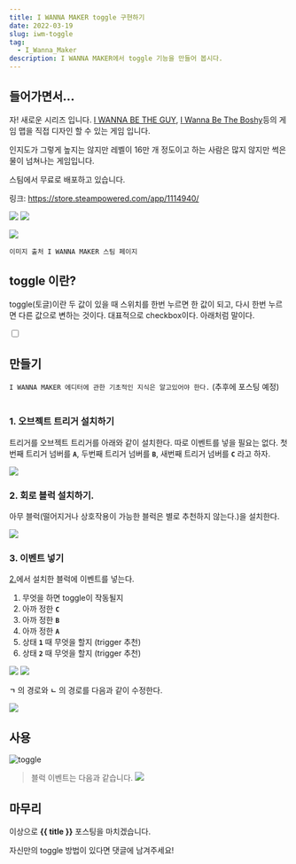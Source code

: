 ```yaml
---
title: I WANNA MAKER toggle 구현하기
date: 2022-03-19
slug: iwm-toggle
tag:
  - I_Wanna_Maker
description: I WANNA MAKER에서 toggle 기능을 만들어 봅시다.
---
```


## 들어가면서...

자! 새로운 시리즈 입니다. [I WANNA BE THE GUY](https://iwbtg.kayin.moe/index.html), [I Wanna Be The Boshy](https://namu.wiki/w/I%20Wanna%20Be%20The%20Boshy)등의 게임 맵을 직접 디자인 할 수 있는 게임 입니다.

인지도가 그렇게 높지는 않지만 레벨이 16만 개 정도이고 하는 사람은 많지 않지만 썩은물이 넘쳐나는 게임입니다.

스팀에서 무료로 배포하고 있습니다.

링크: <https://store.steampowered.com/app/1114940/>

![](https://cdn.akamai.steamstatic.com/steam/apps/1114940/ss_06cb37111347d86d9a3b04e20c373eaa2249d6a6.600x338.jpg?t=1644805039)
![](https://cdn.akamai.steamstatic.com/steam/apps/1114940/ss_1994e2b8938e00a0128aa69aa4bafce5ffdf9c70.600x338.jpg?t=1644805039)

<!-- ![](https://cdn.akamai.steamstatic.com/steam/apps/1114940/ss_549394f1634b17948319948e9c4708b39323879b.600x338.jpg?t=1644805039)
![](https://cdn.akamai.steamstatic.com/steam/apps/1114940/ss_105d2fe02257693033b9cdc22564d632cc6e1970.600x338.jpg?t=1644805039)
![](https://cdn.akamai.steamstatic.com/steam/apps/1114940/ss_cbc534b6a2bb762ddf0ff9f8cd0f20a271704733.600x338.jpg?t=1644805039)
![](https://cdn.akamai.steamstatic.com/steam/apps/1114940/ss_8f26482b4788f95a1433b075522ac5f0aab5ea64.600x338.jpg?t=1644805039)
![](https://cdn.akamai.steamstatic.com/steam/apps/1114940/ss_5ac6d54d7f5681c2ed1dcec460f4f56743a2e3e0.600x338.jpg?t=1644805039)
![](https://cdn.akamai.steamstatic.com/steam/apps/1114940/ss_b4e9960f17f3b02622b7f78bf3921efbde46c90c.600x338.jpg?t=1644805039)
![](https://cdn.akamai.steamstatic.com/steam/apps/1114940/ss_6b3cc028402027c2afb6740ded79731f7ab27978.600x338.jpg?t=1644805039) -->

![](https://cdn.akamai.steamstatic.com/steam/apps/1114940/ss_9744a85967b80ca90cb0420806a6642c0e834aad.600x338.jpg?t=1644805039)

`이미지 출처 I WANNA MAKER 스팀 페이지`

## toggle 이란?

toggle(토글)이란 두 값이 있을 때 스위치를 한번 누르면 한 값이 되고, 다시 한번 누르면 다른 값으로 변하는 것이다.
대표적으로 checkbox이다. 아래처럼 말이다.

<input type="checkbox" />

## 만들기

`I WANNA MAKER 에디터에 관한 기초적인 지식은 알고있어야 한다.` (추후에 포스팅 예정)<br><br>

### 1. 오브젝트 트리거 설치하기

트리거를 오브젝트 트리거를 아래와 같이 설치한다. 따로 이벤트를 넣을 필요는 없다. 첫번째 트리거 넘버를 **`A`**, 두번째 트리거 넘버를 **`B`**, 새번째 트리거 넘버를 **`C`** 라고 하자.

![](https://user-images.githubusercontent.com/83404333/159150018-c31983f5-198d-4794-b53a-6cd09f38d03c.png)

### 2. 회로 블럭 설치하기.

아무 블럭(떨어지거나 상호작용이 가능한 블럭은 별로 추천하지 않는다.)을 설치한다.

![](https://user-images.githubusercontent.com/83404333/159150540-e7f69f2d-5963-4b1f-9efe-4a8d5ec8e296.png)

### 3. 이벤트 넣기

[2.](#2-회로-블럭-설치하기)에서 설치한 블럭에 이벤트를 넣는다.

1. 무엇을 하면 toggle이 작동될지
2. 아까 정한 **`C`**
3. 아까 정한 **`B`**
4. 아까 정한 **`A`**
5. 상태 **`1`** 때 무엇을 할지 (trigger 추천)
6. 상태 **`2`** 때 무엇을 할지 (trigger 추천)

![](https://user-images.githubusercontent.com/83404333/159150769-cf9b5694-c522-4f26-8c48-65e9f01ca188.png)
![](https://user-images.githubusercontent.com/83404333/159150268-c5768d86-bce9-41fe-a598-11d1a8313a1f.png)

**`ㄱ`** 의 경로와 **`ㄴ`** 의 경로를 다음과 같이 수정한다.

![](https://user-images.githubusercontent.com/83404333/159150699-b69f08b8-b71e-40c5-bfa3-570860ab9687.png)

## 사용

![toggle](https://user-images.githubusercontent.com/83404333/159151019-05b1940d-de8b-4787-81ab-0e12b61894ff.gif)

> 블럭 이벤트는 다음과 같습니다. ![](https://user-images.githubusercontent.com/83404333/159151047-43269e2a-34a1-4e30-9b17-100595c4de62.png)

## 마무리

이상으로 **{{ title }}** 포스팅을 마치겠습니다.

자신만의 toggle 방법이 있다면 댓글에 남겨주세요!
